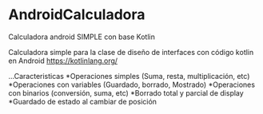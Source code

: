 # AndroidCalculadora
Calculadora android SIMPLE con base Kotlin

Calculadora simple para la clase de diseño de interfaces con código kotlin en Android
https://kotlinlang.org/

...Caracteristicas
*Operaciones simples (Suma, resta, multiplicación, etc)
*Operaciones con variables (Guardado, borrado, Mostrado)
*Operaciones con binarios (conversión, suma, etc)
*Borrado total y parcial de display
*Guardado de estado al cambiar de posición
